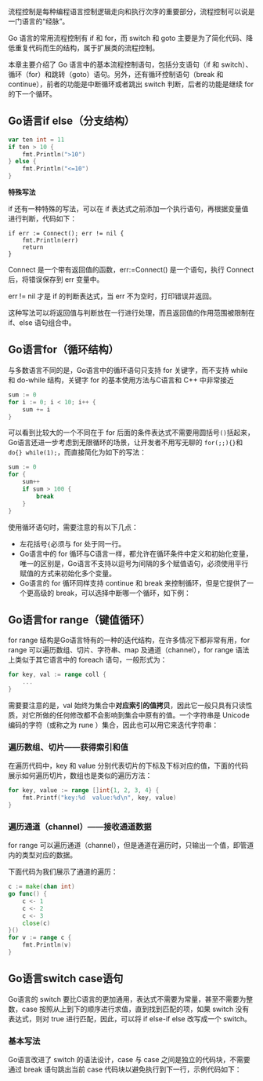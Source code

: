 流程控制是每种编程语言控制逻辑走向和执行次序的重要部分，流程控制可以说是一门语言的“经脉”。

Go 语言的常用流程控制有 if 和 for，而 switch 和 goto 主要是为了简化代码、降低重复代码而生的结构，属于扩展类的流程控制。

本章主要介绍了 Go 语言中的基本流程控制语句，包括分支语句（if 和 switch）、循环（for）和跳转（goto）语句。另外，还有循环控制语句（break 和 continue），前者的功能是中断循环或者跳出 switch 判断，后者的功能是继续 for 的下一个循环。

## Go语言if else（分支结构）

```go
var ten int = 11
if ten > 10 {
    fmt.Println(">10")
} else {
    fmt.Println("<=10")
}
```

**特殊写法**

if 还有一种特殊的写法，可以在 if 表达式之前添加一个执行语句，再根据变量值进行判断，代码如下：

```
if err := Connect(); err != nil {
    fmt.Println(err)
    return
}
```

Connect 是一个带有返回值的函数，err:=Connect() 是一个语句，执行 Connect 后，将错误保存到 err 变量中。

err != nil 才是 if 的判断表达式，当 err 不为空时，打印错误并返回。

这种写法可以将返回值与判断放在一行进行处理，而且返回值的作用范围被限制在 if、else 语句组合中。

## Go语言for（循环结构）

与多数语言不同的是，Go语言中的循环语句只支持 for 关键字，而不支持 while 和 do-while 结构，关键字 for 的基本使用方法与C语言和 C++ 中非常接近

```go
sum := 0
for i := 0; i < 10; i++ {
    sum += i
}
```

可以看到比较大的一个不同在于 for 后面的条件表达式不需要用圆括号`()`括起来，Go语言还进一步考虑到无限循环的场景，让开发者不用写无聊的 `for(;;){}`和`do{} while(1);`，而直接简化为如下的写法：

```go
sum := 0
for {
    sum++
    if sum > 100 {
        break
    }
}
```

使用循环语句时，需要注意的有以下几点：

* 左花括号`{`必须与 for 处于同一行。
* Go语言中的 for 循环与C语言一样，都允许在循环条件中定义和初始化变量，唯一的区别是，Go语言不支持以逗号为间隔的多个赋值语句，必须使用平行赋值的方式来初始化多个变量。
* Go语言的 for 循环同样支持 continue 和 break 来控制循环，但是它提供了一个更高级的 break，可以选择中断哪一个循环，如下例：

## Go语言for range（键值循环）

for range 结构是Go语言特有的一种的迭代结构，在许多情况下都非常有用，for range 可以遍历数组、切片、字符串、map 及通道（channel），for range 语法上类似于其它语言中的 foreach 语句，一般形式为：

```go
for key, val := range coll {
    ...
}
```

需要要注意的是，val 始终为集合中**对应索引的值拷贝**，因此它一般只具有只读性质，对它所做的任何修改都不会影响到集合中原有的值。一个字符串是 Unicode 编码的字符（或称之为 rune ）集合，因此也可以用它来迭代字符串：

### 遍历数组、切片——获得索引和值

在遍历代码中，key 和 value 分别代表切片的下标及下标对应的值，下面的代码展示如何遍历切片，数组也是类似的遍历方法：

```go
for key, value := range []int{1, 2, 3, 4} {
    fmt.Printf("key:%d  value:%d\n", key, value)
}
```

### 遍历通道（channel）——接收通道数据

for range 可以遍历通道（channel），但是通道在遍历时，只输出一个值，即管道内的类型对应的数据。

下面代码为我们展示了通道的遍历：

```go
c := make(chan int)
go func() {
    c <- 1
    c <- 2
    c <- 3
    close(c)
}()
for v := range c {
    fmt.Println(v)
}
```

## Go语言switch case语句

Go语言的 switch 要比C语言的更加通用，表达式不需要为常量，甚至不需要为整数，case 按照从上到下的顺序进行求值，直到找到匹配的项，如果 switch 没有表达式，则对 true 进行匹配，因此，可以将 if else-if else 改写成一个 switch。

### 基本写法

Go语言改进了 switch 的语法设计，case 与 case 之间是独立的代码块，不需要通过 break 语句跳出当前 case 代码块以避免执行到下一行，示例代码如下：
